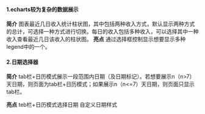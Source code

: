 #### 1.echarts较为复杂的数据展示
**简介**
图表最近几日收入统计柱状图，其中包括两种收入方式，默认显示两种方式的总计，可选择一种方式进行切换。每日的收入包括多种收入，可以选择其中一种收入查看最近几日该收入的柱状图。
**亮点**
通过选择框控制显示想要显示多种legend中的一个。

#### 2.日期选择器
**简介**
tab栏+日历模式展示一段范围内日期（及日期标记）。若想要展示n（n>7）天日期，则页面为tab栏+日历模式；如果展示n（n<=7）天日期，则页面只显示tab栏。

**亮点**
teb栏+日历模式选择日期
自定义日期样式
